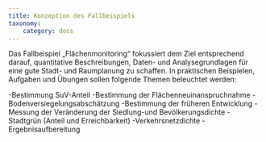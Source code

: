 ```yaml
---
title: Konzeption des Fallbeispiels
taxonomy:
    category: docs
---
```


Das Fallbeispiel „Flächenmonitoring“ fokussiert dem Ziel entsprechend darauf, quantitative Beschreibungen, Daten- und Analysegrundlagen für eine gute Stadt- und Raumplanung zu schaffen. In praktischen Beispielen, Aufgaben und Übungen sollen folgende Themen beleuchtet werden: 

-Bestimmung SuV-Anteil
-Bestimmung der Flächenneuinanspruchnahme
-Bodenversiegelungsabschätzung
-Bestimmung der früheren Entwicklung
-Messung der Veränderung der Siedlung-und Bevölkerungsdichte
-Stadtgrün (Anteil und Erreichbarkeit)
-Verkehrsnetzdichte
-Ergebnisaufbereitung

